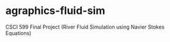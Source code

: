# agraphics-fluid-sim
CSCI 599 Final Project (River Fluid Simulation using Navier Stokes Equations)
